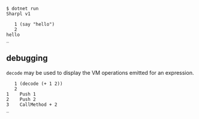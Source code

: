 ```
$ dotnet run
Sharpl v1

   1 (say "hello")
   2 
hello
_
```

## debugging
`decode` may be used to display the VM operations emitted for an expression.

```
   1 (decode (+ 1 2))
   2 
1    Push 1
2    Push 2
3    CallMethod + 2
_
```